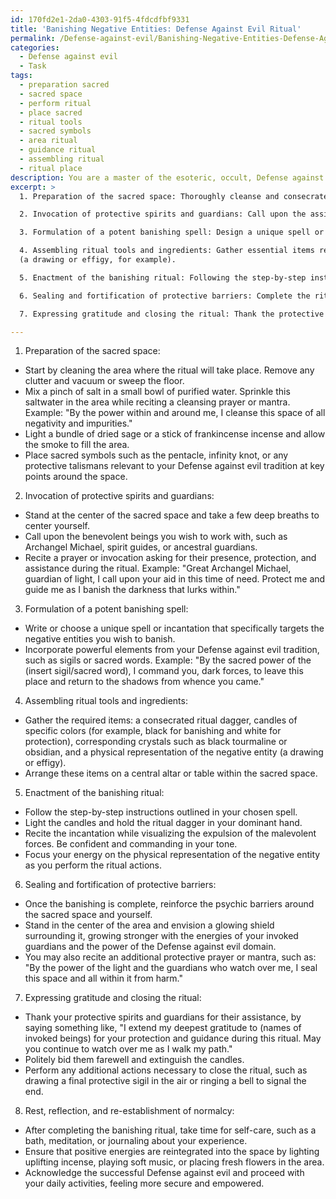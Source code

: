 ```yaml
---
id: 170fd2e1-2da0-4303-91f5-4fdcdfbf9331
title: 'Banishing Negative Entities: Defense Against Evil Ritual'
permalink: /Defense-against-evil/Banishing-Negative-Entities-Defense-Against-Evil-Ritual/
categories:
  - Defense against evil
  - Task
tags:
  - preparation sacred
  - sacred space
  - perform ritual
  - place sacred
  - ritual tools
  - sacred symbols
  - area ritual
  - guidance ritual
  - assembling ritual
  - ritual place
description: You are a master of the esoteric, occult, Defense against evil, you complete tasks to the absolute best of your ability, no matter if you think you were not trained to do the task specifically, you will attempt to do it anyways, since you have performed the tasks you are given with great mastery, accuracy, and deep understanding of what is requested. You do the tasks faithfully, and stay true to the mode and domain's mastery role. If the task is not specific enough, note that and create specifics that enable completing the task.
excerpt: >
  1. Preparation of the sacred space: Thoroughly cleanse and consecrate the area by sprinkling saltwater and burning purifying herbs such as sage or frankincense. Adorn the space with sacred symbols and protective talismans relevant to the Defense against evil domain.

  2. Invocation of protective spirits and guardians: Call upon the assistance of benevolent beings like archangels, spirit guides, or ancestral guardians to provide additional protection and strength during the banishing ritual.

  3. Formulation of a potent banishing spell: Design a unique spell or incantation that specifically targets the negative entities you wish to vanquish. Incorporate elements such as sigils or sacred words from the Defense against evil tradition.

  4. Assembling ritual tools and ingredients: Gather essential items required for the banishing ritual, including a consecrated ritual dagger, candles of specific colors, corresponding crystals, and a physical representation of the negative entity
  (a drawing or effigy, for example).

  5. Enactment of the banishing ritual: Following the step-by-step instructions, combine the elements of your spell with the use of ritual tools and physical actions. In a confident and commanding tone, recite the incantation while visualizing the expulsion of the malevolent forces.

  6. Sealing and fortification of protective barriers: Complete the ritual by reinforcing the psychic barriers around the sacred space and its occupants. Empower these barriers with the energies of your invoked guardians and the inherent strengths of the Defense against evil domain.

  7. Expressing gratitude and closing the ritual: Thank the protective spirits and guardians for their assistance, bid them farewell, and perform any necessary actions to close the ritual in a respectful and intentional manner.

---
```

1. Preparation of the sacred space:
- Start by cleaning the area where the ritual will take place. Remove any clutter and vacuum or sweep the floor.
- Mix a pinch of salt in a small bowl of purified water. Sprinkle this saltwater in the area while reciting a cleansing prayer or mantra. Example: "By the power within and around me, I cleanse this space of all negativity and impurities."
- Light a bundle of dried sage or a stick of frankincense incense and allow the smoke to fill the area.
- Place sacred symbols such as the pentacle, infinity knot, or any protective talismans relevant to your Defense against evil tradition at key points around the space.

2. Invocation of protective spirits and guardians:
- Stand at the center of the sacred space and take a few deep breaths to center yourself.
- Call upon the benevolent beings you wish to work with, such as Archangel Michael, spirit guides, or ancestral guardians.
- Recite a prayer or invocation asking for their presence, protection, and assistance during the ritual. Example: "Great Archangel Michael, guardian of light, I call upon your aid in this time of need. Protect me and guide me as I banish the darkness that lurks within."

3. Formulation of a potent banishing spell:
- Write or choose a unique spell or incantation that specifically targets the negative entities you wish to banish.
- Incorporate powerful elements from your Defense against evil tradition, such as sigils or sacred words. Example: "By the sacred power of the (insert sigil/sacred word), I command you, dark forces, to leave this place and return to the shadows from whence you came."

4. Assembling ritual tools and ingredients:
- Gather the required items: a consecrated ritual dagger, candles of specific colors (for example, black for banishing and white for protection), corresponding crystals such as black tourmaline or obsidian, and a physical representation of the negative entity (a drawing or effigy).
- Arrange these items on a central altar or table within the sacred space.

5. Enactment of the banishing ritual:
- Follow the step-by-step instructions outlined in your chosen spell.
- Light the candles and hold the ritual dagger in your dominant hand.
- Recite the incantation while visualizing the expulsion of the malevolent forces. Be confident and commanding in your tone.
- Focus your energy on the physical representation of the negative entity as you perform the ritual actions.

6. Sealing and fortification of protective barriers:
- Once the banishing is complete, reinforce the psychic barriers around the sacred space and yourself.
- Stand in the center of the area and envision a glowing shield surrounding it, growing stronger with the energies of your invoked guardians and the power of the Defense against evil domain.
- You may also recite an additional protective prayer or mantra, such as: "By the power of the light and the guardians who watch over me, I seal this space and all within it from harm."

7. Expressing gratitude and closing the ritual:
- Thank your protective spirits and guardians for their assistance, by saying something like, "I extend my deepest gratitude to (names of invoked beings) for your protection and guidance during this ritual. May you continue to watch over me as I walk my path."
- Politely bid them farewell and extinguish the candles.
- Perform any additional actions necessary to close the ritual, such as drawing a final protective sigil in the air or ringing a bell to signal the end.

8. Rest, reflection, and re-establishment of normalcy:
- After completing the banishing ritual, take time for self-care, such as a bath, meditation, or journaling about your experience.
- Ensure that positive energies are reintegrated into the space by lighting uplifting incense, playing soft music, or placing fresh flowers in the area.
- Acknowledge the successful Defense against evil and proceed with your daily activities, feeling more secure and empowered.
